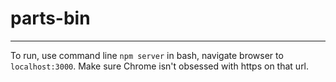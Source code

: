 # parts-bin

-----------------

To run, use command line `npm server` in bash, navigate browser to `localhost:3000`. Make sure Chrome isn't obsessed with https on that url.